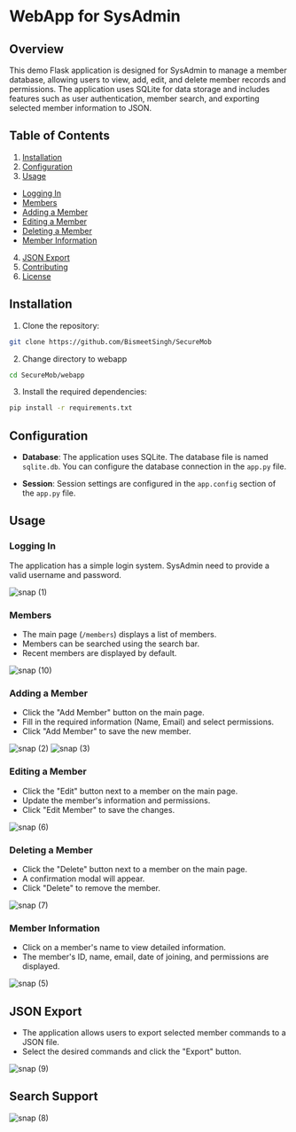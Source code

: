 # WebApp for SysAdmin

## Overview

This demo Flask application is designed for SysAdmin to manage a member database, allowing users to view, add, edit, and delete member records and permissions. The application uses SQLite for data storage and includes features such as user authentication, member search, and exporting selected member information to JSON.

## Table of Contents

1. [Installation](#installation)
2. [Configuration](#configuration)
3. [Usage](#usage)
  - [Logging In](#logging-in)
  - [Members](#members)
  - [Adding a Member](#adding-a-member)
  - [Editing a Member](#editing-a-member)
  - [Deleting a Member](#deleting-a-member)
  - [Member Information](#member-information)
4. [JSON Export](#json-export)
5. [Contributing](#contributing)
6. [License](#license)

## Installation

1. Clone the repository:
  
  ```bash
  git clone https://github.com/BismeetSingh/SecureMob
  ```
  
2. Change directory to webapp
  
  ```bash
  cd SecureMob/webapp
  ```
  
  3. Install the required dependencies:
    
  
  ```bash
  pip install -r requirements.txt
  ```
  

## Configuration

- **Database**: The application uses SQLite. The database file is named `sqlite.db`. You can configure the database connection in the `app.py` file.
  
- **Session**: Session settings are configured in the `app.config` section of the `app.py` file.
  

## Usage

### Logging In

The application has a simple login system. SysAdmin need to provide a valid username and password.

![snap (1)](https://github.com/BismeetSingh/SecureMob/assets/83116240/454c66ef-80b6-4444-912a-105af1c7b028)


### Members

- The main page (`/members`) displays a list of members.
- Members can be searched using the search bar.
- Recent members are displayed by default.

![snap (10)](https://github.com/BismeetSingh/SecureMob/assets/83116240/968df2f9-2c22-48ed-bfc8-f5cf0f19a5f4)


### Adding a Member

- Click the "Add Member" button on the main page.
- Fill in the required information (Name, Email) and select permissions.
- Click "Add Member" to save the new member.

![snap (2)](https://github.com/BismeetSingh/SecureMob/assets/83116240/b143f810-3aed-4938-ae76-7ed0c8c2f671)
![snap (3)](https://github.com/BismeetSingh/SecureMob/assets/83116240/16e69bc1-9a68-4555-9b11-0e35b68647f8)




### Editing a Member

- Click the "Edit" button next to a member on the main page.
- Update the member's information and permissions.
- Click "Edit Member" to save the changes.

![snap (6)](https://github.com/BismeetSingh/SecureMob/assets/83116240/368f1b94-0790-402a-86eb-05ffaf00504e)


### Deleting a Member

- Click the "Delete" button next to a member on the main page.
- A confirmation modal will appear.
- Click "Delete" to remove the member.

![snap (7)](https://github.com/BismeetSingh/SecureMob/assets/83116240/c2c68bfe-be9b-4fd6-844d-b0f09dd6fd89)


### Member Information

- Click on a member's name to view detailed information.
- The member's ID, name, email, date of joining, and permissions are displayed.

![snap (5)](https://github.com/BismeetSingh/SecureMob/assets/83116240/75003926-567c-4ff4-a856-eafdc42d84ad)


## JSON Export

- The application allows users to export selected member commands to a JSON file.
- Select the desired commands and click the "Export" button.

![snap (9)](https://github.com/BismeetSingh/SecureMob/assets/83116240/8254e064-ec42-46f8-82cf-5ede35f96805)


## Search Support

![snap (8)](https://github.com/BismeetSingh/SecureMob/assets/83116240/0751eab4-470c-494b-8c57-2510ddf8810c)

